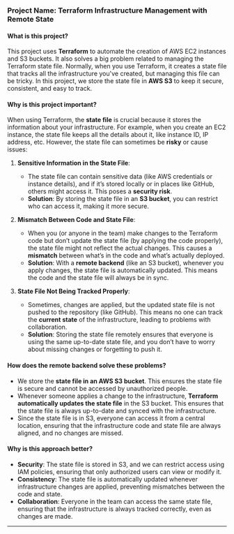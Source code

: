 ### **Project Name**: **Terraform Infrastructure Management with Remote State**

#### **What is this project?**

This project uses **Terraform** to automate the creation of AWS EC2 instances and S3 buckets. It also solves a big problem related to managing the Terraform state file. Normally, when you use Terraform, it creates a state file that tracks all the infrastructure you've created, but managing this file can be tricky. In this project, we store the state file in **AWS S3** to keep it secure, consistent, and easy to track.

#### **Why is this project important?**

When using Terraform, the **state file** is crucial because it stores the information about your infrastructure. For example, when you create an EC2 instance, the state file keeps all the details about it, like instance ID, IP address, etc. However, the state file can sometimes be **risky** or cause issues:

1. **Sensitive Information in the State File**:
   - The state file can contain sensitive data (like AWS credentials or instance details), and if it’s stored locally or in places like GitHub, others might access it. This poses a **security risk**.
   - **Solution**: By storing the state file in an **S3 bucket**, you can restrict who can access it, making it more secure.

2. **Mismatch Between Code and State File**:
   - When you (or anyone in the team) make changes to the Terraform code but don’t update the state file (by applying the code properly), the state file might not reflect the actual changes. This causes a **mismatch** between what’s in the code and what’s actually deployed.
   - **Solution**: With a **remote backend** (like an S3 bucket), whenever you apply changes, the state file is automatically updated. This means the code and the state file will always be in sync.

3. **State File Not Being Tracked Properly**:
   - Sometimes, changes are applied, but the updated state file is not pushed to the repository (like GitHub). This means no one can track the **current state** of the infrastructure, leading to problems with collaboration.
   - **Solution**: Storing the state file remotely ensures that everyone is using the same up-to-date state file, and you don’t have to worry about missing changes or forgetting to push it.

#### **How does the remote backend solve these problems?**

- We store the **state file in an AWS S3 bucket**. This ensures the state file is secure and cannot be accessed by unauthorized people.
- Whenever someone applies a change to the infrastructure, **Terraform automatically updates the state file** in the S3 bucket. This ensures that the state file is always up-to-date and synced with the infrastructure.
- Since the state file is in S3, everyone can access it from a central location, ensuring that the infrastructure code and state file are always aligned, and no changes are missed.

#### **Why is this approach better?**

- **Security**: The state file is stored in S3, and we can restrict access using IAM policies, ensuring that only authorized users can view or modify it.
- **Consistency**: The state file is automatically updated whenever infrastructure changes are applied, preventing mismatches between the code and state.
- **Collaboration**: Everyone in the team can access the same state file, ensuring that the infrastructure is always tracked correctly, even as changes are made.

---
